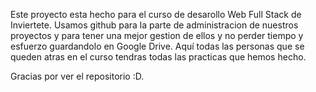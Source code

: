 
Este proyecto esta hecho para el curso de desarollo Web Full Stack de Inviertete. 
Usamos github para la parte de administracion de nuestros proyectos y para tener una mejor gestion de ellos y no perder tiempo y esfuerzo guardandolo en Google Drive.
Aquí todas las personas que se queden atras en el curso tendras todas las practicas que hemos hecho.

Gracias por ver el repositorio :D.